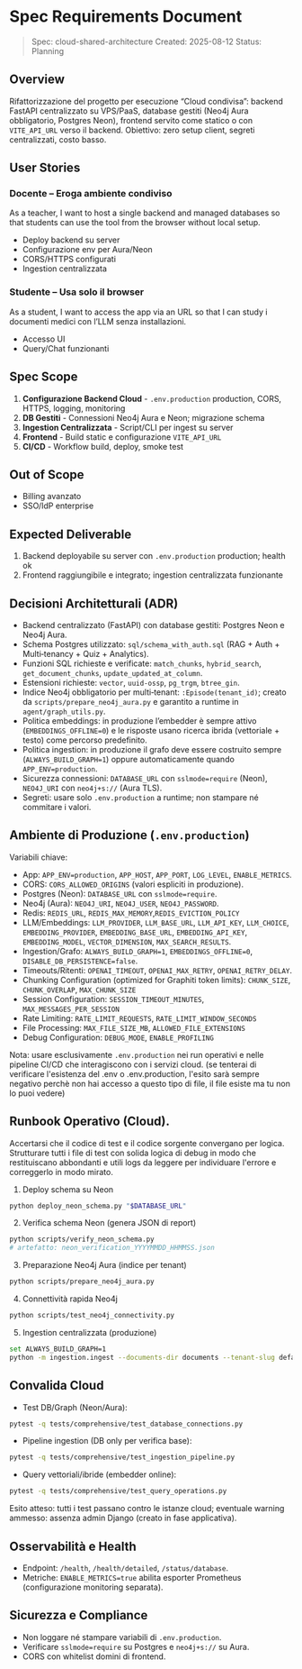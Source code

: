 # Spec Requirements Document

> Spec: cloud-shared-architecture
> Created: 2025-08-12
> Status: Planning

## Overview

Rifattorizzazione del progetto per esecuzione “Cloud condivisa”: backend FastAPI centralizzato su VPS/PaaS, database gestiti (Neo4j Aura obbligatorio, Postgres Neon), frontend servito come statico o con `VITE_API_URL` verso il backend. Obiettivo: zero setup client, segreti centralizzati, costo basso.

## User Stories

### Docente – Eroga ambiente condiviso

As a teacher, I want to host a single backend and managed databases so that students can use the tool from the browser without local setup.

- Deploy backend su server
- Configurazione env per Aura/Neon
- CORS/HTTPS configurati
- Ingestion centralizzata

### Studente – Usa solo il browser

As a student, I want to access the app via an URL so that I can study i documenti medici con l’LLM senza installazioni.

- Accesso UI
- Query/Chat funzionanti

## Spec Scope

1. **Configurazione Backend Cloud** - `.env.production` production, CORS, HTTPS, logging, monitoring
2. **DB Gestiti** - Connessioni Neo4j Aura e Neon; migrazione schema
3. **Ingestion Centralizzata** - Script/CLI per ingest su server
4. **Frontend** - Build static e configurazione `VITE_API_URL`
5. **CI/CD** - Workflow build, deploy, smoke test

## Out of Scope

- Billing avanzato
- SSO/IdP enterprise

## Expected Deliverable

1. Backend deployabile su server con `.env.production` production; health ok
2. Frontend raggiungibile e integrato; ingestion centralizzata funzionante

## Decisioni Architetturali (ADR)

- Backend centralizzato (FastAPI) con database gestiti: Postgres Neon e Neo4j Aura.
- Schema Postgres utilizzato: `sql/schema_with_auth.sql` (RAG + Auth + Multi‑tenancy + Quiz + Analytics).
- Funzioni SQL richieste e verificate: `match_chunks`, `hybrid_search`, `get_document_chunks`, `update_updated_at_column`.
- Estensioni richieste: `vector`, `uuid-ossp`, `pg_trgm`, `btree_gin`.
- Indice Neo4j obbligatorio per multi‑tenant: `:Episode(tenant_id)`; creato da `scripts/prepare_neo4j_aura.py` e garantito a runtime in `agent/graph_utils.py`.
- Politica embeddings: in produzione l’embedder è sempre attivo (`EMBEDDINGS_OFFLINE=0`) e le risposte usano ricerca ibrida (vettoriale + testo) come percorso predefinito.
- Politica ingestion: in produzione il grafo deve essere costruito sempre (`ALWAYS_BUILD_GRAPH=1`) oppure automaticamente quando `APP_ENV=production`.
- Sicurezza connessioni: `DATABASE_URL` con `sslmode=require` (Neon), `NEO4J_URI` con `neo4j+s://` (Aura TLS).
- Segreti: usare solo `.env.production` a runtime; non stampare né commitare i valori.

## Ambiente di Produzione (`.env.production`)

Variabili chiave:

- App: `APP_ENV=production`, `APP_HOST`, `APP_PORT`, `LOG_LEVEL`, `ENABLE_METRICS`.
- CORS: `CORS_ALLOWED_ORIGINS` (valori espliciti in produzione).
- Postgres (Neon): `DATABASE_URL` con `sslmode=require`.
- Neo4j (Aura): `NEO4J_URI`, `NEO4J_USER`, `NEO4J_PASSWORD`.
- Redis: `REDIS_URL`, `REDIS_MAX_MEMORY`,`REDIS_EVICTION_POLICY`
- LLM/Embeddings: `LLM_PROVIDER`, `LLM_BASE_URL`, `LLM_API_KEY`, `LLM_CHOICE`, `EMBEDDING_PROVIDER`, `EMBEDDING_BASE_URL`, `EMBEDDING_API_KEY`, `EMBEDDING_MODEL`, `VECTOR_DIMENSION`, `MAX_SEARCH_RESULTS`.
- Ingestion/Grafo: `ALWAYS_BUILD_GRAPH=1`, `EMBEDDINGS_OFFLINE=0`, `DISABLE_DB_PERSISTENCE=false`.
- Timeouts/Ritenti: `OPENAI_TIMEOUT`, `OPENAI_MAX_RETRY`, `OPENAI_RETRY_DELAY`.
- Chunking Configuration (optimized for Graphiti token limits): `CHUNK_SIZE`, `CHUNK_OVERLAP`, `MAX_CHUNK_SIZE`
- Session Configuration: `SESSION_TIMEOUT_MINUTES`, `MAX_MESSAGES_PER_SESSION`
- Rate Limiting: `RATE_LIMIT_REQUESTS`, `RATE_LIMIT_WINDOW_SECONDS`
- File Processing: `MAX_FILE_SIZE_MB`, `ALLOWED_FILE_EXTENSIONS`
- Debug Configuration: `DEBUG_MODE`, `ENABLE_PROFILING`


Nota: usare esclusivamente `.env.production` nei run operativi e nelle pipeline CI/CD che interagiscono con i servizi cloud. (se tenterai di verificare l'esistenza del .env o .env.production, l'esito sarà sempre negativo perchè non hai accesso a questo tipo di file, il file esiste ma tu non lo puoi vedere)

## Runbook Operativo (Cloud). 

Accertarsi che il codice di test e il codice sorgente convergano per logica. 
Strutturare tutti i file di test con solida logica di debug in modo che restituiscano abbondanti e utili logs da leggere per individuare l'errore e correggerlo in modo mirato. 

1. Deploy schema su Neon

```bash
python deploy_neon_schema.py "$DATABASE_URL"
```

2. Verifica schema Neon (genera JSON di report)

```bash
python scripts/verify_neon_schema.py
# artefatto: neon_verification_YYYYMMDD_HHMMSS.json
```

3. Preparazione Neo4j Aura (indice per tenant)

```bash
python scripts/prepare_neo4j_aura.py
```

4. Connettività rapida Neo4j

```bash
python scripts/test_neo4j_connectivity.py
```

5. Ingestion centralizzata (produzione)

```bash
set ALWAYS_BUILD_GRAPH=1
python -m ingestion.ingest --documents-dir documents --tenant-slug default
```

## Convalida Cloud

- Test DB/Graph (Neon/Aura):

```bash
pytest -q tests/comprehensive/test_database_connections.py
```

- Pipeline ingestion (DB only per verifica base):

```bash
pytest -q tests/comprehensive/test_ingestion_pipeline.py
```

- Query vettoriali/ibride (embedder online):

```bash
pytest -q tests/comprehensive/test_query_operations.py
```

Esito atteso: tutti i test passano contro le istanze cloud; eventuale warning ammesso: assenza admin Django (creato in fase applicativa).

## Osservabilità e Health

- Endpoint: `/health`, `/health/detailed`, `/status/database`.
- Metriche: `ENABLE_METRICS=true` abilita esporter Prometheus (configurazione monitoring separata).

## Sicurezza e Compliance

- Non loggare né stampare variabili di `.env.production`.
- Verificare `sslmode=require` su Postgres e `neo4j+s://` su Aura.
- CORS con whitelist domini di frontend.
